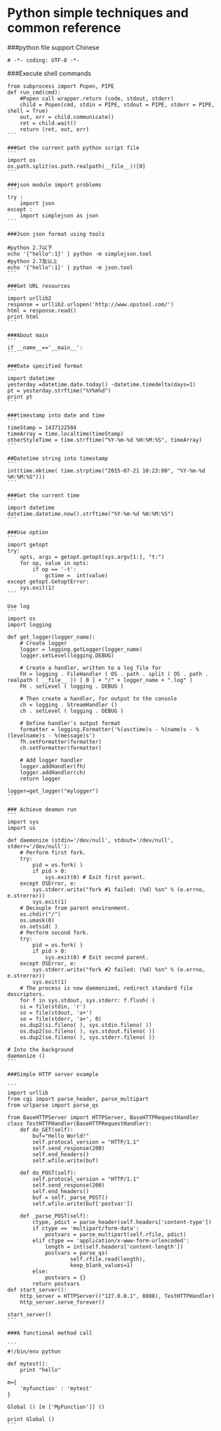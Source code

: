 # Python simple techniques and common reference

###python file support Chinese
```
# -*- coding: UTF-8 -*-
```

###Execute shell commands
````
from subprocess import Popen, PIPE
def run_cmd(cmd):
    #Popen call wrapper.return (code, stdout, stderr)
    child = Popen(cmd, stdin = PIPE, stdout = PIPE, stderr = PIPE, shell = True)
    out, err = child.communicate()
    ret = child.wait()
    return (ret, out, err)
```

###Get the current path python script file
```
import os
os.path.split(os.path.realpath(__file__))[0]
```

###json module import problems
```
try :
    import json
except :
    import simplejson as json
```

###Json json format using tools

#python 2.7以下
echo '{"hello":1}' | python -m simplejson.tool
#python 2.7及以上
echo '{"hello":1}' | python -m json.tool
```

###Get URL resources
```
import urllib2
response = urllib2.urlopen('http://www.opstool.com/')
html = response.read()
print html
```

###About main
```
if __name__=='__main__':
```

###Date specified format
```
import datetime
yesterday =datetime.date.today() -datetime.timedelta(days=1)
pt = yesterday.strftime("%Y%m%d")
print pt
```

###timestamp into date and time
```
timeStamp = 1437122504
timeArray = time.localtime(timeStamp)
otherStyleTime = time.strftime("%Y-%m-%d %H:%M:%S", timeArray)
```

##Datetime string into timestamp
```
int(time.mktime( time.strptime("2015-07-21 10:23:00", "%Y-%m-%d %H:%M:%S")))
```

###Get the current time
```
import datetime
datetime.datetime.now().strftime("%Y-%m-%d %H:%M:%S")
```

###Use option
```
import getopt
try:
    opts, args = getopt.getopt(sys.argv[1:], "t:")
    for op, value in opts:
        if op == '-t':
            gctime =  int(value)
except getopt.GetoptError:
    sys.exit(1)
```

Use log
```
import os
import logging

def get_logger(logger_name):
    # Create logger
    logger = logging.getLogger(logger_name)
    logger.setLevel(logging.DEBUG)

    # Create a handler, written to a log file for 
    FH = logging . FileHandler ( OS . path . split ( OS . path . realpath ( __file__ )) [ 0 ] + "/" + logger_name + ".log" ) 
    FH . setLevel ( logging . DEBUG )

    # Then create a handler, for output to the console 
    ch = logging . StreamHandler () 
    ch . setLevel ( logging . DEBUG )

    # Define handler's output format
    formatter = logging.Formatter('%(asctime)s - %(name)s - %(levelname)s - %(message)s')
    fh.setFormatter(formatter)
    ch.setFormatter(formatter)

    # Add logger handler
    logger.addHandler(fh)
    logger.addHandler(ch)
    return logger

logger=get_logger("mylogger")
```

### Achieve deamon run
```
import sys
import us

def daemonize (stdin='/dev/null', stdout='/dev/null', stderr='/dev/null'):
    # Perform first fork.
    try:
        pid = os.fork( )
        if pid > 0:
            sys.exit(0) # Exit first parent.
    except OSError, e:
        sys.stderr.write("fork #1 failed: (%d) %sn" % (e.errno, e.strerror))
        sys.exit(1)
    # Decouple from parent environment.
    os.chdir("/")
    os.umask(0)
    os.setsid( )
    # Perform second fork.
    try:
        pid = os.fork( )
        if pid > 0:
            sys.exit(0) # Exit second parent.
    except OSError, e:
        sys.stderr.write("fork #2 failed: (%d) %sn" % (e.errno, e.strerror))
        sys.exit(1)
    # The process is now daemonized, redirect standard file descriptors.
    for f in sys.stdout, sys.stderr: f.flush( )
    si = file(stdin, 'r')
    so = file(stdout, 'a+')
    se = file(stderr, 'a+', 0)
    os.dup2(si.fileno( ), sys.stdin.fileno( ))
    os.dup2(so.fileno( ), sys.stdout.fileno( ))
    os.dup2(se.fileno( ), sys.stderr.fileno( ))

# Into the background 
daemonize ()
```

###Simple HTTP server example

```
import urllib
from cgi import parse_header, parse_multipart
from urlparse import parse_qs

from BaseHTTPServer import HTTPServer, BaseHTTPRequestHandler
class TestHTTPHandler(BaseHTTPRequestHandler):
    def do_GET(self):
        buf="Hello World!"
        self.protocal_version = "HTTP/1.1"
        self.send_response(200)
        self.end_headers()
        self.wfile.write(buf)

    def do_POST(self):
        self.protocal_version = "HTTP/1.1"
        self.send_response(200)
        self.end_headers()
        buf = self._parse_POST()
        self.wfile.write(buf['postvar'])

    def _parse_POST(self):
        ctype, pdict = parse_header(self.headers['content-type'])
        if ctype == 'multipart/form-data':
            postvars = parse_multipart(self.rfile, pdict)
        elif ctype == 'application/x-www-form-urlencoded':
            length = int(self.headers['content-length'])
            postvars = parse_qs(
                    self.rfile.read(length),
                    keep_blank_values=1)
        else:
            postvars = {}
        return postvars
def start_server():
    http_server = HTTPServer(("127.0.0.1", 8088), TestHTTPHandler)
    http_server.serve_forever()

start_server()
```

###A functional method call

```
#!/bin/env python

def mytest():
    print "hello"

m={
    'myfunction' : 'mytest'
}

Global () [m ['MyFunction']] ()

print Global ()
```

